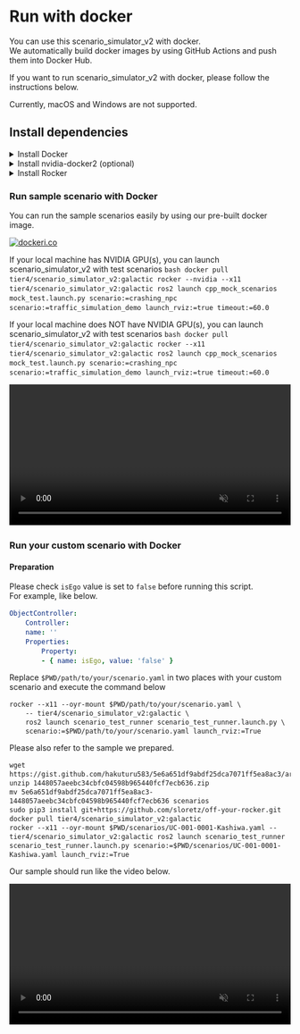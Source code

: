 # Run with docker

You can use this scenario_simulator_v2 with docker.<br/>
We automatically build docker images by using GitHub Actions and push them into Docker Hub.

If you want to run scenario_simulator_v2 with docker, please follow the instructions below.

Currently, macOS and Windows are not supported.

## Install dependencies
<details>
<summary>Install Docker</summary>

Please follow the instructions below.

<iframe
    src="https://hatenablog-parts.com/embed?url=https%3A%2F%2Fdocs.docker.com%2Fengine%2Finstall%2F"
    title="Install Docker Engine"
    class="embed-card embed-webcard"
    scrolling="no"
    frameborder="0"
    style="display: block; width: 100%; height: 155px; max-width: 500px; margin: 10px 0px;">
</iframe>

If you finished installing docker, please execute the commands below in order to check docker is working well.

```bash
docker run hello-world
```

You can see the output like below if you have succeeded to install docker.

```bash
Unable to find image 'hello-world:latest' locally
latest: Pulling from library/hello-world
2db29710123e: Pull complete 
Digest: sha256:80f31da1ac7b312ba29d65080fddf797dd76acfb870e677f390d5acba9741b17
Status: Downloaded newer image for hello-world:latest

Hello from Docker!
This message shows that your installation appears to be working correctly.

To generate this message, Docker took the following steps:
 1. The Docker client contacted the Docker daemon.
 2. The Docker daemon pulled the "hello-world" image from the Docker Hub.
    (amd64)
 3. The Docker daemon created a new container from that image which runs the
    executable that produces the output you are currently reading.
 4. The Docker daemon streamed that output to the Docker client, which sent it
    to your terminal.

To try something more ambitious, you can run an Ubuntu container with:
 $ docker run -it ubuntu bash

Share images, automate workflows, and more with a free Docker ID:
 https://hub.docker.com/

For more examples and ideas, visit:
 https://docs.docker.com/get-started/

```

</details>

<details>
<summary>Install nvidia-docker2 (optional)</summary>

If you have NVIDIA GPU(s) in your machine, you have to install nvidia-driver and nvidia-docker2.  <br/>
In order to install nvidia-docker2 on Ubuntu, please execute the commands below.

```bash
curl -s -L https://nvidia.github.io/nvidia-container-runtime/gpgkey | sudo apt-key add -
curl -s -L https://nvidia.github.io/nvidia-container-runtime/ubuntu20.04/nvidia-container-runtime.list | \
  sudo tee /etc/apt/sources.list.d/nvidia-container-runtime.list
sudo apt-get update
sudo apt install -y nvidia-docker2
sudo systemctl restart docker.service
```

If you finished installing docker and nvidia-docker2, please execute the commands below.

```bash
docker run --gpus all --rm nvidia/cuda:11.4.0-base nvidia-smi
```

You can see the outputs like below.

```bash
Thu Jun  2 05:52:32 2022       
+-----------------------------------------------------------------------------+
| NVIDIA-SMI 470.129.06   Driver Version: 470.129.06   CUDA Version: 11.4     |
|-------------------------------+----------------------+----------------------+
| GPU  Name        Persistence-M| Bus-Id        Disp.A | Volatile Uncorr. ECC |
| Fan  Temp  Perf  Pwr:Usage/Cap|         Memory-Usage | GPU-Util  Compute M. |
|                               |                      |               MIG M. |
|===============================+======================+======================|
|   0  NVIDIA GeForce ...  Off  | 00000000:01:00.0  On |                  N/A |
| 41%   39C    P8    25W / 250W |   1236MiB / 10985MiB |      3%      Default |
|                               |                      |                  N/A |
+-------------------------------+----------------------+----------------------+
                                                                               
+-----------------------------------------------------------------------------+
| Processes:                                                                  |
|  GPU   GI   CI        PID   Type   Process name                  GPU Memory |
|        ID   ID                                                   Usage      |
|=============================================================================|
+-----------------------------------------------------------------------------+
```
</details>


<details>
<summary>Install Rocker</summary>
<iframe
  class="hatenablogcard"
  style="width:100%;height:155px;max-width:450px;"
  title="rocker"
  src="https://hatenablog-parts.com/embed?url=https://github.com/osrf/rocker"
  width="300" height="150" frameborder="0" scrolling="no">
</iframe>

rocker is a docker support tool for ROS.
It enables us to run rviz inside docker very easily.
You can install rocker via pip3.

```bash
sudo pip3 install git+https://github.com/osrf/rocker.git
```

After install rocker, please check rocker works correctly.<br/>
If your machine has GPU(s), please execute the commands below.

```bash
rocker --nvidia --x11 osrf/ros:galactic-desktop rviz2
```

You can see rviz working on docker.
![Running rviz inside rocker](../image/rviz_with_rocker.png "running rviz inside rocker.")

If your machine has no GPU, please execute the commands below.

```bash
rocker --x11 osrf/ros:galactic-desktop rviz2
```

You can see the same result with NVIDIA GPU.
</details>


[//]: # (## Build docker image locally &#40;optional&#41;)

[//]: # ()
[//]: # (If you want to build a docker image in your local machine, please execute the commands below in your terminal.)

[//]: # ()
[//]: # (```bash)

[//]: # (cd &#40;path_to_scenario_simulator_v2&#41;)

[//]: # (docker build -t scenario_simulator_v2 . --build-arg ROS_DISTRO=galactic)

[//]: # (```)

[//]: # ()
[//]: # (## Running Simulation with docker.)

[//]: # ()
[//]: # (### Running with docker image in your machine.)

[//]: # ()
[//]: # (Please execute this commands and run [simple demo]&#40;deprected/SimpleDemo.md&#41; in your local terminal.)

[//]: # ()
[//]: # (If your local machine has NVIDIA GPU&#40;s&#41;,)

[//]: # ()
[//]: # (```bash)

[//]: # (rocker --nvidia --x11 scenario_simulator_v2 ros2 launch cpp_mock_scenarios mock_test.launch.py scenario:=crashing_npc scenario:=traffic_simulation_demo launch_rviz:=true timeout:=60.0)

[//]: # (```)

[//]: # ()
[//]: # (If your local machine does not have NVIDIA GPU&#40;s&#41;,)

[//]: # ()
[//]: # (```bash)

[//]: # (rocker --x11 scenario_simulator_v2 ros2 launch cpp_mock_scenarios mock_test.launch.py scenario:=crashing_npc scenario:=traffic_simulation_demo launch_rviz:=true timeout:=60.0)

[//]: # (```)

### Run sample scenario with Docker
You can run the sample scenarios easily by using our pre-built docker image.

[//]: # (We automatically build docker images of scenario_simulator_v2 by using GitHub Actions and put them into our Docker Hub repository.)

[![dockeri.co](https://dockeri.co/image/tier4/scenario_simulator_v2)](https://hub.docker.com/r/tier4/scenario_simulator_v2)

If your local machine has NVIDIA GPU(s), you can launch scenario_simulator_v2 with test scenarios
    ```bash
    docker pull tier4/scenario_simulator_v2:galactic
    rocker --nvidia --x11 tier4/scenario_simulator_v2:galactic ros2 launch cpp_mock_scenarios mock_test.launch.py scenario:=crashing_npc scenario:=traffic_simulation_demo launch_rviz:=true timeout:=60.0
    ```

If your local machine does NOT have NVIDIA GPU(s), you can launch scenario_simulator_v2 with test scenarios
    ```bash
    docker pull tier4/scenario_simulator_v2:galactic
    rocker --x11 tier4/scenario_simulator_v2:galactic ros2 launch cpp_mock_scenarios mock_test.launch.py scenario:=crashing_npc scenario:=traffic_simulation_demo launch_rviz:=true timeout:=60.0
    ```

<video
  class="c-video__embed"
  src="https://user-images.githubusercontent.com/10348912/115502051-44ab8500-a2af-11eb-9244-4a1d0f2a2b2a.mp4"
  width="100%"
  loop
  autoplay
  muted
  playsinline>
</video>


### Run your custom scenario with Docker

#### Preparation 
Please check `isEgo` value is set to `false` before running this script.<br/>
For example, like below.

```yaml
ObjectController:
    Controller:
    name: ''
    Properties:
        Property:
        - { name: isEgo, value: 'false' }
```

Replace `$PWD/path/to/your/scenario.yaml` in two places with your custom scenario and execute the command below

```
rocker --x11 --oyr-mount $PWD/path/to/your/scenario.yaml \
    -- tier4/scenario_simulator_v2:galactic \
    ros2 launch scenario_test_runner scenario_test_runner.launch.py \
    scenario:=$PWD/path/to/your/scenario.yaml launch_rviz:=True
```

Please also refer to the sample we prepared.
```
wget https://gist.github.com/hakuturu583/5e6a651df9abdf25dca7071ff5ea8ac3/archive/1448057aeebc34cbfc04598b965440fcf7ecb636.zip
unzip 1448057aeebc34cbfc04598b965440fcf7ecb636.zip
mv 5e6a651df9abdf25dca7071ff5ea8ac3-1448057aeebc34cbfc04598b965440fcf7ecb636 scenarios
sudo pip3 install git+https://github.com/sloretz/off-your-rocker.git
docker pull tier4/scenario_simulator_v2:galactic
rocker --x11 --oyr-mount $PWD/scenarios/UC-001-0001-Kashiwa.yaml -- tier4/scenario_simulator_v2:galactic ros2 launch scenario_test_runner scenario_test_runner.launch.py scenario:=$PWD/scenarios/UC-001-0001-Kashiwa.yaml launch_rviz:=True
```
Our sample should run like the video below.

<video
class="c-video__embed"
src="https://user-images.githubusercontent.com/10348912/126959705-040368bc-7d56-4b81-b456-876da58f763f.mp4"
width="100%"
loop
autoplay
muted
playsinline>
</video>
